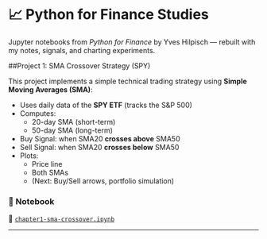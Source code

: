 # 📈 Python for Finance Studies

Jupyter notebooks from *Python for Finance* by Yves Hilpisch — rebuilt with my notes, signals, and charting experiments.

##Project 1: SMA Crossover Strategy (SPY)

This project implements a simple technical trading strategy using **Simple Moving Averages (SMA)**:

- Uses daily data of the **SPY ETF** (tracks the S&P 500)
- Computes:
  - 20-day SMA (short-term)
  - 50-day SMA (long-term)
- Buy Signal: when SMA20 **crosses above** SMA50
- Sell Signal: when SMA20 **crosses below** SMA50
- Plots:
  - Price line
  - Both SMAs
  - (Next: Buy/Sell arrows, portfolio simulation)
### 🔗 Notebook

🧾 [`chapter1-sma-crossover.ipynb`](chapter1-sma-crossover.ipynb)

---

